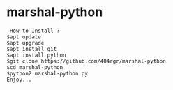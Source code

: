# marshal-python   
   
     How to Install ?
    $apt update
    $apt upgrade
    $apt install git
    $apt install python
    $git clone https://github.com/404rgr/marshal-python
    $cd marshal-python
    $python2 marshal-python.py
    Enjoy...
